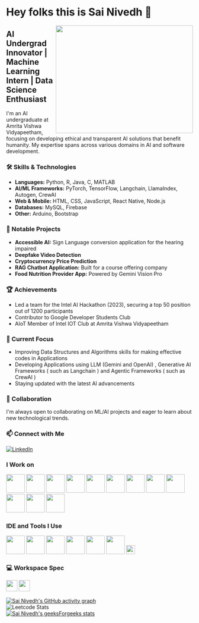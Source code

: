 # Hey folks this is Sai Nivedh 👋

<img align="right" width="370" height="290" src="https://i.pinimg.com/originals/47/f0/34/47f0342cec72b800463bf003eac1257e.gif">

## AI Undergrad Innovator | Machine Learning Intern | Data Science Enthusiast

I'm an AI undergraduate at Amrita Vishwa Vidyapeetham, focusing on developing ethical and transparent AI solutions that benefit humanity. My expertise spans across various domains in AI and software development.

### 🛠 Skills & Technologies

- **Languages:** Python, R, Java, C, MATLAB
- **AI/ML Frameworks:** PyTorch, TensorFlow, Langchain, LlamaIndex, Autogen, CrewAI
- **Web & Mobile:** HTML, CSS, JavaScript, React Native, Node.js
- **Databases:** MySQL, Firebase
- **Other:** Arduino, Bootstrap

### 🚀 Notable Projects

- **Accessible AI:** Sign Language conversion application for the hearing impaired
- **Deepfake Video Detection**
- **Cryptocurrency Price Prediction**
- **RAG Chatbot Application:** Built for a course offering company
- **Food Nutrition Provider App:** Powered by Gemini Vision Pro

### 🏆 Achievements

- Led a team for the Intel AI Hackathon (2023), securing a top 50 position out of 1200 participants
- Contributor to Google Developer Students Club
- AIoT Member of Intel IOT Club at Amrita Vishwa Vidyapeetham

### 🌱 Current Focus

- Improving Data Structures and Algorithms skills for making effective codes in Applications
- Developing Applications using LLM (Gemini and OpenAI) , Generative AI Frameworks ( such as Langchain ) and Agentic Frameworks ( such as CrewAI )
- Staying updated with the latest AI advancements

### 👥 Collaboration

I'm always open to collaborating on ML/AI projects and eager to learn about new technological trends.

### 📫 Connect with Me

[![LinkedIn](https://img.shields.io/badge/LinkedIn-0077B5?style=for-the-badge&logo=linkedin&logoColor=white)](https://www.linkedin.com/in/sainivedhai/)


### I Work on
<img height="50" width="50" src="https://img.icons8.com/color/48/000000/python.png" /> <img height="50" width="50" src="https://img.icons8.com/color/48/000000/c-programming.png" /> <img height="50" width="50" src="https://img.icons8.com/color/48/000000/java-coffee-cup-logo.png" /> <img height="50" width="50" src="https://img.icons8.com/color/48/000000/html-5.png" /> <img height="50" width="50" src="https://img.icons8.com/color/48/000000/bootstrap.png" />
<img height="50" width="50" src="https://img.icons8.com/color/48/000000/javascript.png" /> <img height="50" width="50" src="https://img.icons8.com/color/48/000000/tensorflow.png" /> <img height="50" width="50" src="https://img.icons8.com/fluent/48/000000/arduino.png" /> <img height="50" width="50" src="https://img.icons8.com/color/48/000000/react-native.png" /> <img height="50" width="50" src="https://img.icons8.com/color/48/000000/google-firebase-console.png" /> <img height="50" width="50" src="https://img.icons8.com/color/48/000000/mysql-logo.png" /> <img height="50" width="50" src="https://img.icons8.com/color/48/000000/nodejs.png" />

### IDE and Tools I Use
<img height="50" width="50" src="https://img.icons8.com/color/48/000000/visual-studio-code-2019.png" /> <img height="50" width="50" src="https://img.icons8.com/color/48/000000/intellij-idea.png" /> <img height="50" width="50" src="https://img.icons8.com/color/48/000000/git.png" /> <img height="50" width="50" src="https://img.icons8.com/dusk/64/000000/anaconda.png" /> <img height="50" src="https://img.icons8.com/officel/480/null/java-eclipse.png" /> <img height="50" src="https://img.icons8.com/color/480/null/notion--v1.png" /> <img width="24" height="24" src="https://img.icons8.com/external-tal-revivo-color-tal-revivo/24/external-intel-corporation-an-american-multinational-corporation-and-technology-company-logo-color-tal-revivo.png" alt="external-intel-corporation-an-american-multinational-corporation-and-technology-company-logo-color-tal-revivo"/>

### 💻 Workspace Spec
<img height="30" src="https://www.freepnglogos.com/uploads/logo-asus-png/asus-white-logo-png-22.png" /> <img height="30" src="https://img.shields.io/badge/NVIDIA-RTX2050-76B900?style=for-the-badge&logo=nvidia&logoColor=white" />

[![Sai Nivedh's GitHub activity graph](https://github-readme-activity-graph.vercel.app/graph?username=SaiNivedh26&bg_color=ffcfe9&color=9e4c98&line=9e4c98&point=403d3d&area=true&hide_border=true)](https://github.com/ashutosh00710/github-readme-activity-graph)
<br>
![Leetcode Stats](https://leetcard.jacoblin.cool/sai_nivedh_26)
<br>
[![Sai Nivedh's geeksForgeeks stats](https://geeks-for-geeks-stats-api.vercel.app/?userName=sainiv9v4q)](https://github.com/napiyo/geeksForGeeksStatsAPI)
